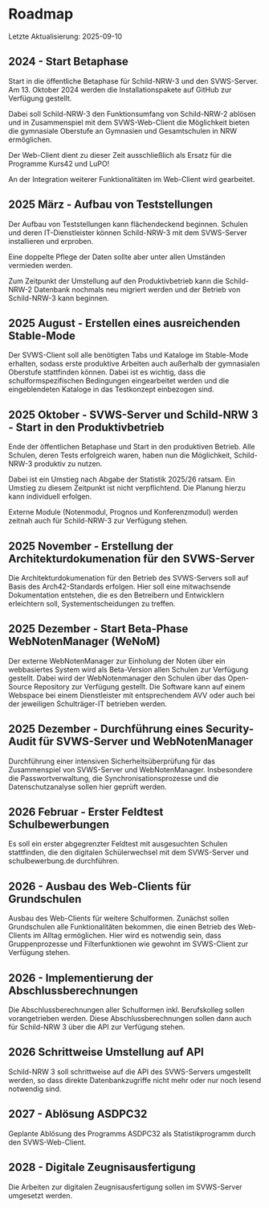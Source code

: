 # Roadmap

Letzte Aktualisierung: 2025-09-10

## 2024 - Start Betaphase

Start in die öffentliche Betaphase für Schild-NRW-3 und den SVWS-Server.
Am 13. Oktober 2024 werden die Installationspakete auf GitHub zur Verfügung gestellt.

Dabei soll Schild-NRW-3 den Funktionsumfang von Schild-NRW-2 ablösen und in Zusammenspiel mit dem SVWS-Web-Client die Möglichkeit bieten die gymnasiale Oberstufe an Gymnasien und Gesamtschulen in NRW ermöglichen.

Der Web-Client dient zu dieser Zeit ausschließlich als Ersatz für die Programme Kurs42 und LuPO!

An der Integration weiterer Funktionalitäten im Web-Client wird gearbeitet.

## 2025 März - Aufbau von Teststellungen

Der Aufbau von Teststellungen kann flächendeckend beginnen. Schulen und deren IT-Dienstleister können Schild-NRW-3 mit dem SVWS-Server installieren und erproben.

Eine doppelte Pflege der Daten sollte aber unter allen Umständen vermieden werden.

Zum Zeitpunkt der Umstellung auf den Produktivbetrieb kann die Schild-NRW-2 Datenbank nochmals neu migriert werden und der Betrieb von Schild-NRW-3 kann beginnen.

## 2025 August - Erstellen eines ausreichenden Stable-Mode

Der SVWS-Client soll alle benötigten Tabs und Kataloge im Stable-Mode erhalten, sodass erste produktive Arbeiten auch außerhalb der gymnasialen Oberstufe stattfinden können.
Dabei ist es wichtig, dass die schulformspezifischen Bedingungen eingearbeitet werden und die eingeblendeten Kataloge in das Testkonzept einbezogen sind.

## 2025 Oktober - SVWS-Server und Schild-NRW 3 - Start in den Produktivbetrieb

Ende der öffentlichen Betaphase und Start in den produktiven Betrieb.
Alle Schulen, deren Tests erfolgreich waren, haben nun die Möglichkeit, Schild-NRW-3 produktiv zu nutzen.

Dabei ist ein Umstieg nach Abgabe der Statistik 2025/26 ratsam.
Ein Umstieg zu diesem Zeitpunkt ist nicht verpflichtend. Die Planung hierzu kann individuell erfolgen.

Externe Module (Notenmodul, Prognos und Konferenzmodul) werden zeitnah auch für Schild-NRW-3 zur Verfügung stehen.

## 2025 November - Erstellung der Architekturdokumenation für den SVWS-Server

Die Architekturdokumenation für den Betrieb des SVWS-Servers soll auf Basis des Arch42-Standards erfolgen.
Hier soll eine mitwachsende Dokumentation entstehen, die es den Betreibern und Entwicklern erleichtern soll, Systementscheidungen zu treffen.

## 2025 Dezember - Start Beta-Phase WebNotenManager (WeNoM)

Der externe WebNotenManager zur Einholung der Noten über ein webbasiertes System wird als Beta-Version allen Schulen zur Verfügung gestellt.
Dabei wird der WebNotenmanager den Schulen über das Open-Source Repository zur Verfügung gestellt.
Die Software kann auf einem Webspace bei einem Dienstleister mit entsprechendem AVV oder auch bei der jeweiligen Schulträger-IT betrieben werden.

## 2025 Dezember - Durchführung eines Security-Audit für SVWS-Server und WebNotenManager

Durchführung einer intensiven Sicherheitsüberprüfung für das Zusammenspiel von SVWS-Server und WebNotenManager.
Insbesondere die Passwortverwaltung, die Synchronisationsprozesse und die Datenschutzanalyse sollen hier geprüft werden.

## 2026 Februar - Erster Feldtest Schulbewerbungen

Es soll ein erster abgegrenzter Feldtest mit ausgesuchten Schulen stattfinden, die den digitalen Schülerwechsel mit dem SVWS-Server und schulbewerbung.de durchführen.

## 2026  - Ausbau des Web-Clients für Grundschulen

Ausbau des Web-Clients für weitere Schulformen. Zunächst sollen Grundschulen alle Funktionalitäten bekommen, die einen Betrieb des Web-Clients im Alltag ermöglichen.
Hier wird es notwendig sein, dass Gruppenprozesse und Filterfunktionen wie gewohnt im SVWS-Client zur Verfügung stehen.

## 2026 - Implementierung der Abschlussberechnungen

Die Abschlussberechnungen aller Schulformen inkl. Berufskolleg sollen vorangetrieben werden.
Diese Abschlussberechnungen sollen dann auch für Schild-NRW 3 über die API zur Verfügung stehen.

## 2026 Schrittweise Umstellung auf API

Schild-NRW 3 soll schrittweise auf die API des SVWS-Servers umgestellt werden, so dass direkte Datenbankzugriffe nicht mehr oder nur noch lesend notwendig sind.

## 2027 - Ablösung ASDPC32

Geplante Ablösung des Programms ASDPC32 als Statistikprogramm durch den SVWS-Web-Client.

## 2028 - Digitale Zeugnisausfertigung

Die Arbeiten zur digitalen Zeugnisausfertigung sollen im SVWS-Server umgesetzt werden.